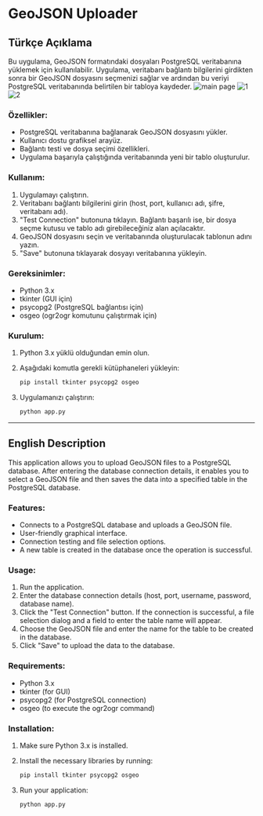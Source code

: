 # GeoJSON Uploader

## Türkçe Açıklama

Bu uygulama, GeoJSON formatındaki dosyaları PostgreSQL veritabanına yüklemek için kullanılabilir. Uygulama, veritabanı bağlantı bilgilerini girdikten sonra bir GeoJSON dosyasını seçmenizi sağlar ve ardından bu veriyi PostgreSQL veritabanında belirtilen bir tabloya kaydeder.
![main page](https://github.com/user-attachments/assets/617352aa-d1f7-46ee-b608-10defff7f70f)
![1](https://github.com/user-attachments/assets/8f254d95-03f7-49cd-9304-2ac5dd9b51de)
![2](https://github.com/user-attachments/assets/d693b0cd-4c2f-4487-86f1-feb7571cef6e)

### Özellikler:
- PostgreSQL veritabanına bağlanarak GeoJSON dosyasını yükler.
- Kullanıcı dostu grafiksel arayüz.
- Bağlantı testi ve dosya seçimi özellikleri.
- Uygulama başarıyla çalıştığında veritabanında yeni bir tablo oluşturulur.

### Kullanım:
1. Uygulamayı çalıştırın.
2. Veritabanı bağlantı bilgilerini girin (host, port, kullanıcı adı, şifre, veritabanı adı).
3. "Test Connection" butonuna tıklayın. Bağlantı başarılı ise, bir dosya seçme kutusu ve tablo adı girebileceğiniz alan açılacaktır.
4. GeoJSON dosyasını seçin ve veritabanında oluşturulacak tablonun adını yazın.
5. "Save" butonuna tıklayarak dosyayı veritabanına yükleyin.

### Gereksinimler:
- Python 3.x
- tkinter (GUI için)
- psycopg2 (PostgreSQL bağlantısı için)
- osgeo (ogr2ogr komutunu çalıştırmak için)

### Kurulum:
1. Python 3.x yüklü olduğundan emin olun.
2. Aşağıdaki komutla gerekli kütüphaneleri yükleyin:
    ```bash
    pip install tkinter psycopg2 osgeo
    ```

3. Uygulamanızı çalıştırın:
    ```bash
    python app.py
    ```

---

## English Description

This application allows you to upload GeoJSON files to a PostgreSQL database. After entering the database connection details, it enables you to select a GeoJSON file and then saves the data into a specified table in the PostgreSQL database.

### Features:
- Connects to a PostgreSQL database and uploads a GeoJSON file.
- User-friendly graphical interface.
- Connection testing and file selection options.
- A new table is created in the database once the operation is successful.

### Usage:
1. Run the application.
2. Enter the database connection details (host, port, username, password, database name).
3. Click the "Test Connection" button. If the connection is successful, a file selection dialog and a field to enter the table name will appear.
4. Choose the GeoJSON file and enter the name for the table to be created in the database.
5. Click "Save" to upload the data to the database.

### Requirements:
- Python 3.x
- tkinter (for GUI)
- psycopg2 (for PostgreSQL connection)
- osgeo (to execute the ogr2ogr command)

### Installation:
1. Make sure Python 3.x is installed.
2. Install the necessary libraries by running:
    ```bash
    pip install tkinter psycopg2 osgeo
    ```

3. Run your application:
    ```bash
    python app.py
    ```
